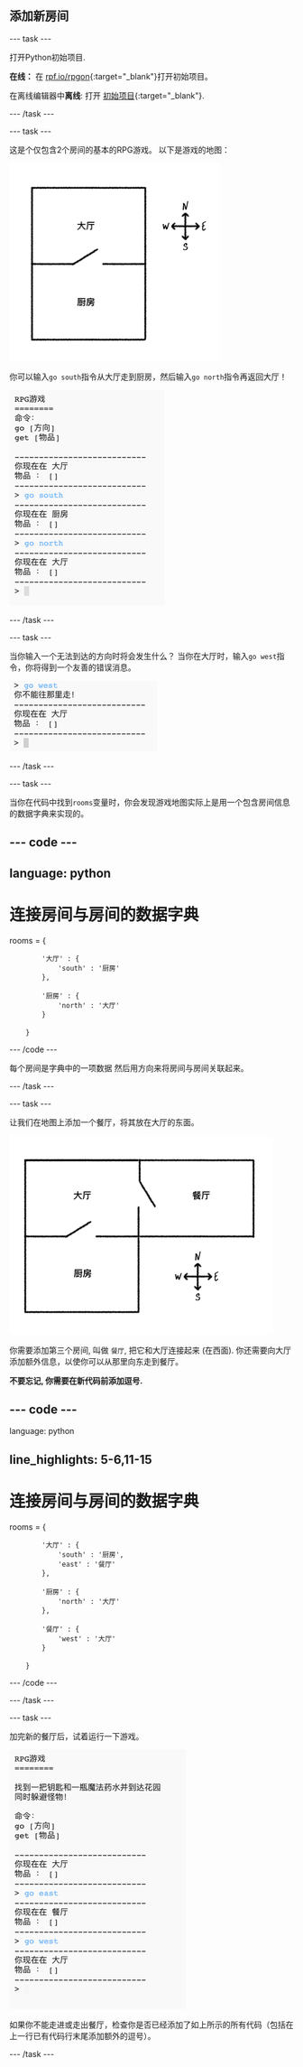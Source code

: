 ## 添加新房间

\--- task \---

打开Python初始项目.

**在线：** 在 [rpf.io/rpgon](http://rpf.io/rpgon){:target="_blank"}打开初始项目。

在离线编辑器中**离线**: 打开 [初始项目](http://rpf.io/p/en/rpg-go){:target="_blank"}.

\--- /task \---

\--- task \---

这是个仅包含2个房间的基本的RPG游戏。 以下是游戏的地图：

![截屏](images/rpg-map1.png)

你可以输入`go south`指令从大厅走到厨房，然后输入`go north`指令再返回大厅！

![截屏](images/rpg-controls.png)

\--- /task \---

\--- task \---

当你输入一个无法到达的方向时将会发生什么？ 当你在大厅时，输入`go west`指令，你将得到一个友善的错误消息。

![截屏](images/rpg-error.png)

\--- /task \---

\--- task \---

当你在代码中找到`rooms`变量时，你会发现游戏地图实际上是用一个包含房间信息的数据字典来实现的。

## \--- code \---

## language: python

# 连接房间与房间的数据字典

rooms = {

            '大厅' : {
                'south' : '厨房'
            },
    
            '厨房' : {
                'north' : '大厅'
            }
    
        }
    

\--- /code \---

每个房间是字典中的一项数据 然后用方向来将房间与房间关联起来。

\--- /task \---

\--- task \---

让我们在地图上添加一个餐厅，将其放在大厅的东面。

![截屏](images/rpg-dining.png)

你需要添加第三个房间, 叫做 `餐厅`, 把它和大厅连接起来 (在西面). 你还需要向大厅添加额外信息，以使你可以从那里向东走到餐厅。

**不要忘记, 你需要在新代码前添加逗号.**

## \--- code \---

language: python

## line_highlights: 5-6,11-15

# 连接房间与房间的数据字典

rooms = {

            '大厅' : {
                'south' : '厨房',
                'east' : '餐厅'
            },
    
            '厨房' : {
                'north' : '大厅'
            },
    
            '餐厅' : {
                'west' : '大厅'
            }
    
        }
    

\--- /code \---

\--- /task \---

\--- task \---

加完新的餐厅后，试着运行一下游戏。

![截屏](images/rpg-dining-test.png)

如果你不能走进或走出餐厅，检查你是否已经添加了如上所示的所有代码（包括在上一行已有代码行末尾添加额外的逗号）。

\--- /task \---